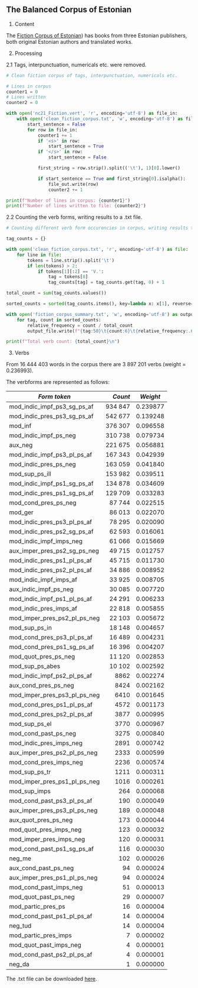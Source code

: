 ## The Balanced Corpus of Estonian

1. Content

The [Fiction Corpus of Estonian](https://entu.keeleressursid.ee/api2/file-24768?key=G3qonxL3kavZ1NGJ79jk7eIamFRkoLZBMkHCc8jVgudimdUDeSZC5XKrn6U0wxhj)) has books from three Estonian publishers, both original Estonian authors and translated works.

2. Processing

2.1 Tags, interpunctuation, numericals etc. were removed.

```python
# Clean fiction corpus of tags, interpunctuation, numericals etc.

# Lines in corpus
counter1 = 0
# Lines written
counter2 = 0

with open('nc21_Fiction.vert', 'r', encoding='utf-8') as file_in:
    with open('clean_fiction_corpus.txt', 'w', encoding='utf-8') as file_out:
        start_sentence = False
        for row in file_in:
            counter1 += 1
            if '<s>' in row:
                start_sentence = True
            if '</s>' in row:
                start_sentence = False

            first_string = row.strip().split(('\t'), 1)[0].lower()

            if start_sentence == True and first_string[0].isalpha():
                file_out.write(row)
                counter2 += 1

print(f"Number of lines in corpus: {counter1}")
print(f"Number of lines written to file: {counter2}")
```

2.2 Counting the verb forms, writing results to a .txt file.

```python
# Counting different verb form occurencies in corpus, writing results to .txt file

tag_counts = {}

with open('clean_fiction_corpus.txt', 'r', encoding='utf-8') as file:
    for line in file:
        tokens = line.strip().split('\t')
        if len(tokens) > 2:
            if tokens[1][:2] == 'V.':
                tag = tokens[8]
                tag_counts[tag] = tag_counts.get(tag, 0) + 1

total_count = sum(tag_counts.values())

sorted_counts = sorted(tag_counts.items(), key=lambda x: x[1], reverse=True)

with open('fiction_corpus_summary.txt', 'w', encoding='utf-8') as output_file:
    for tag, count in sorted_counts:
        relative_frequency = count / total_count
        output_file.write(f"{tag:50}\t{count:6}\t{relative_frequency:.6f}\n")

print(f"Total verb count: {total_count}\n")
```

3. Verbs

From 16 444 403 words in the corpus there are 3 897 201 verbs (weight = 0.236993).

The verbforms are represented as follows:

| *Form token* | *Count* | *Weight* |
| --- | ---: | --- |
| mod_indic_impf_ps3_sg_ps_af                   | 934 847 | 0.239877     |
| mod_indic_pres_ps3_sg_ps_af                   | 542 677 | 0.139248     |
| mod_inf                                       | 376 307 | 0.096558     |
| mod_indic_impf_ps_neg                         | 310 738 | 0.079734     |
| aux_neg                                       | 221 675 | 0.056881     |
| mod_indic_impf_ps3_pl_ps_af                   | 167 343 | 0.042939     |
| mod_indic_pres_ps_neg                         | 163 059 | 0.041840     |
| mod_sup_ps_ill                                | 153 982 | 0.039511     |
| mod_indic_impf_ps1_sg_ps_af                   | 134 878 | 0.034609     |
| mod_indic_pres_ps1_sg_ps_af                   | 129 709 | 0.033283     |
| mod_cond_pres_ps_neg                          | 87 744  | 0.022515     |
| mod_ger                                       | 86 013  | 0.022070     |
| mod_indic_pres_ps3_pl_ps_af                   | 78 295  | 0.020090     |
| mod_indic_pres_ps2_sg_ps_af                   | 62 593  | 0.016061     |
| mod_indic_impf_imps_neg                       | 61 066  | 0.015669     |
| aux_imper_pres_ps2_sg_ps_neg                  | 49 715  | 0.012757     |
| mod_indic_pres_ps1_pl_ps_af                   | 45 715  | 0.011730     |
| mod_indic_pres_ps2_pl_ps_af                   | 34 886  | 0.008952     |
| mod_indic_impf_imps_af                        | 33 925  | 0.008705     |
| aux_indic_impf_ps_neg                         | 30 085  | 0.007720     |
| mod_indic_impf_ps1_pl_ps_af                   | 24 291  | 0.006233     |
| mod_indic_pres_imps_af                        | 22 818  | 0.005855     |
| mod_imper_pres_ps2_pl_ps_neg                  | 22 103  | 0.005672     |
| mod_sup_ps_in                                 | 18 148  | 0.004657     |
| mod_cond_pres_ps3_pl_ps_af                    | 16 489  | 0.004231     |
| mod_cond_pres_ps1_sg_ps_af                    | 16 396  | 0.004207     |
| mod_quot_pres_ps_neg                          | 11 120  | 0.002853     |
| mod_sup_ps_abes                               | 10 102  | 0.002592     |
| mod_indic_impf_ps2_pl_ps_af                   | 8862   | 0.002274     |
| aux_cond_pres_ps_neg                          | 8424   | 0.002162     |
| mod_imper_pres_ps3_pl_ps_neg                  | 6410   | 0.001645     |
| mod_cond_pres_ps1_pl_ps_af                    | 4572   | 0.001173     |
| mod_cond_pres_ps2_pl_ps_af                    | 3877   | 0.000995     |
| mod_sup_ps_el                                 | 3770   | 0.000967     |
| mod_cond_past_ps_neg                          | 3275   | 0.000840     |
| mod_indic_pres_imps_neg                       | 2891   | 0.000742     |
| aux_imper_pres_ps2_pl_ps_neg                  | 2333   | 0.000599     |
| mod_cond_pres_imps_neg                        | 2236   | 0.000574     |
| mod_sup_ps_tr                                 | 1211   | 0.000311     |
| mod_imper_pres_ps1_pl_ps_neg                  | 1016   | 0.000261     |
| mod_sup_imps                                  | 264    | 0.000068     |
| mod_cond_past_ps3_pl_ps_af                    | 190    | 0.000049     |
| aux_imper_pres_ps3_pl_ps_neg                  | 189    | 0.000048     |
| aux_quot_pres_ps_neg                          | 173    | 0.000044     |
| mod_quot_pres_imps_neg                        | 123    | 0.000032     |
| mod_imper_pres_imps_neg                       | 120    | 0.000031     |
| mod_cond_past_ps1_sg_ps_af                    | 116    | 0.000030     |
| neg_me                                        | 102    | 0.000026     |
| aux_cond_past_ps_neg                          | 94     | 0.000024     |
| aux_imper_pres_ps1_pl_ps_neg                  | 94     | 0.000024     |
| mod_cond_past_imps_neg                        | 51     | 0.000013     |
| mod_quot_past_ps_neg                          | 29     | 0.000007     |
| mod_partic_pres_ps                            | 16     | 0.000004     |
| mod_cond_past_ps1_pl_ps_af                    | 14     | 0.000004     |
| neg_tud                                       | 14     | 0.000004     |
| mod_partic_pres_imps                          | 7      | 0.000002     |
| mod_quot_past_imps_neg                        | 4      | 0.000001     |
| mod_cond_past_ps2_pl_ps_af                    | 4      | 0.000001     |
| neg_da                                        | 1      | 0.000000     |

The .txt file can be downloaded [here](https://github.com/ahtokiil/ids_2023/blob/main/fiction_corpus_summary.txt).

